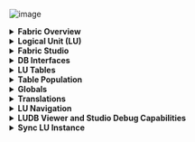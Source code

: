 ![image](https://github.com/k2view-academy/K2View-Academy/blob/master/articles/images/welcome_to_wiki.png)

<details>
<summary markdown="span"><strong>Fabric Overview<strong></summary>
<ul>
        <li><a href="https://github.com/k2view-academy/K2View-Academy/blob/master/articles/01_fabric_overview/01_what%20is%20fabric.md">What is Fabric?</a></li>
        <li><a href="https://github.com/k2view-academy/K2View-Academy/blob/master/articles/01_fabric_overview/02_fabric_glossary.md">Fabric Glossary</a></li>
</ul>
</details>

<details>
<summary markdown="span"><strong>Logical Unit (LU)<strong></summary>
<ul>
      <li><a href="https://github.com/k2view-academy/K2View-Academy/blob/master/articles/03_logical_units/01_LU_overview.md">LU Overview</a></li>
      <li><a href="https://github.com/k2view-academy/K2View-Academy/blob/master/articles/03_logical_units/02_create_a_logical_unit_flow.md">Create a Logical Unit</li>
<li><a href="https://github.com/k2view-academy/K2View-Academy/blob/master/articles/03_logical_units/03_LU_schema_window.md">LU Schema Window</li>
<li><a href="https://github.com/k2view-academy/K2View-Academy/blob/master/articles/03_logical_units/04_LU_properties.md">LU Properties</a></li>
<li><a href="https://github.com/k2view-academy/K2View-Academy/blob/master/articles/03_logical_units/05_create_a_new_LU_object.md">Create New LU Object</a></li>
<li><a href="https://github.com/k2view-academy/K2View-Academy/blob/master/articles/03_logical_units/06_auto_discovery_wizard.md">Auto Discovery Wizard</a></li>
<li><a href="https://github.com/k2view-academy/K2View-Academy/blob/master/articles/03_logical_units/07_build__or_update_an_LU_schema.md">Auto Discovery - Build or Update LU Schema</a></li>
<li><a href="https://github.com/k2view-academy/K2View-Academy/blob/master/articles/03_logical_units/08_define_root_table_and_instance_ID_LU_schema.md">Set Root Table and Instance ID Column</a></li>
<li><a href="https://github.com/k2view-academy/K2View-Academy/blob/master/articles/03_logical_units/09_add_table_to_a_schema.md">Add a Table to a Schema</a></li>
<li><a href="https://github.com/k2view-academy/K2View-Academy/blob/master/articles/03_logical_units/10_delete_table_from_a_schema.md">Delete a Table from a Schema</a></li>
<li><a href="https://github.com/k2view-academy/K2View-Academy/blob/master/articles/03_logical_units/11_add_delete_table_population.md">Add/Delete Population from LU Schema</a></li>
<li><a href="https://github.com/k2view-academy/K2View-Academy/blob/master/articles/03_logical_units/12_LU_hierarchy_and_linking_table_population.md">LU Hierarchy and Linking Table Populations</a></li>
<li><a href="https://github.com/k2view-academy/K2View-Academy/blob/master/articles/03_logical_units/13_disable_enable_populations_in_schema.md">Disable/Enable Populations in the Schema</a></li>
<li><a href="https://github.com/k2view-academy/K2View-Academy/blob/master/articles/03_logical_units/14_edit%20enrichment%20order.md">Edit Enrichment Order</a></li>
<li><a href="https://github.com/k2view-academy/K2View-Academy/blob/master/articles/03_logical_units/15_LU_schema_edit_reference_tab.md">Check Reference Tables</a></li>
<li><a href="https://github.com/k2view-academy/K2View-Academy/blob/master/articles/03_logical_units/16_LU_schema_group_and_ungroup_tables.md">LU Schema: Group and Ungroup Tables</a></li>
<li><a href="https://github.com/k2view-academy/K2View-Academy/blob/master/articles/03_logical_units/17_LU_schema_change_root_table.md">LU Schema: Change Root Table</a></li>
<li><a href="https://github.com/k2view-academy/K2View-Academy/blob/master/articles/03_logical_units/18_LU_schema_refresh_LU_options.md">LU Schema: Refresh LU Options</a></li>
</ul>
</details>

<details>
<summary markdown="span"><strong>Fabric Studio<strong></summary>
<ul>
  <li><a href="https://github.com/k2view-academy/K2View-Academy/blob/master/articles/04_fabric_studio/01_UI_components_and_menus.md">Components and Menus</a></li>
<li><a href="https://github.com/k2view-academy/K2View-Academy/blob/master/articles/04_fabric_studio/02_window_tab_context_menu.md">Window Tab Context Menu</li>
<li><a href="https://github.com/k2view-academy/K2View-Academy/blob/master/articles/04_fabric_studio/03_diagram_and_toolbars.md">Diagrams and Toolbars</li>
<li><a href="https://github.com/k2view-academy/K2View-Academy/blob/master/articles/04_fabric_studio/04_user_preferences.md">User Preferences</a></li>
<li><a href="https://github.com/k2view-academy/K2View-Academy/blob/master/articles/04_fabric_studio/05_creating_a_new_project.md">Creating a New Project</a></li>
<li><a href="https://github.com/k2view-academy/K2View-Academy/blob/master/articles/04_fabric_studio/06_adding_fabric_projects_to_version_control.md">Adding Fabric Projects to Version Control</a></li>
<li><a href="https://github.com/k2view-academy/K2View-Academy/blob/master/articles/04_fabric_studio/07_best_practices_for_working_with_GIT_and_SVN.md">Best Practices for Working with GIT and SVN</a></li>
<li><a href="https://github.com/k2view-academy/K2View-Academy/blob/master/articles/04_fabric_studio/08_fabric_project_tree.md">Fabric Project Tree</a></li>
<li><a href="https://github.com/k2view-academy/K2View-Academy/blob/master/articles/04_fabric_studio/09_logic_files_and_categories.md">Logic Files and Categories</a></li>
<li><a href="https://github.com/k2view-academy/K2View-Academy/blob/master/articles/04_fabric_studio/10_fabric_studio_validating_java_code_within_a_project.md">Fabric Studio Java Code Validation</a></li>
<li><a href="https://github.com/k2view-academy/K2View-Academy/blob/master/articles/04_fabric_studio/11_fabric_studio_exporting_and_importing%20a_fabric_project.md">Fabric Project</a></li>
<li><a href="https://github.com/k2view-academy/K2View-Academy/blob/master/articles/04_fabric_studio/12_shared_objects.md">Shared Objects</a></li>
</ul>
</details>

<details>
<summary markdown="span"><strong>DB Interfaces<strong></summary>
<ul>
  
<li><a href="https://github.com/k2view-academy/K2View-Academy/blob/master/articles/05_DB_interfaces/01_interfaces_overview.md"> Interfaces Overview</a></li>
<li><a href="https://github.com/k2view-academy/K2View-Academy/blob/master/articles/05_DB_interfaces/02_interfaces_source_analysis_guidelines.md">Interfaces Source Analysis Guidelines</li>
<li><a href="https://github.com/k2view-academy/K2View-Academy/blob/master/articles/05_DB_interfaces/03_DB_interfaces_overview.md">DB Interfaces Overview</li>
<li><a href="https://github.com/k2view-academy/K2View-Academy/blob/master/articles/05_DB_interfaces/04_creating_a_new_database_interface.md">Creating a New Database Interface</a></li>
<li><a href="https://github.com/k2view-academy/K2View-Academy/blob/master/articles/05_DB_interfaces/05_adding_a_fabric_and_remote_fabric_interface_type.md">Adding Fabric to Interface Type</a></li>
<li><a href="https://github.com/k2view-academy/K2View-Academy/blob/master/articles/05_DB_interfaces/06_editing_interface_settings.md">Editing Interface Settings</a></li>
<li><a href="https://github.com/k2view-academy/K2View-Academy/blob/master/articles/05_DB_interfaces/07_deleting_disabling_an_interface.md">Deleting Disabling an Interface</a></li>
<li><a href="https://github.com/k2view-academy/K2View-Academy/blob/master/articles/05_DB_interfaces/08_clearing_the_database_objects_cache.md">Clearing DB Object Cache</a></li>
<li><a href="https://github.com/k2view-academy/K2View-Academy/blob/master/articles/05_DB_interfaces/09_fabric_API_for_DB_interfaces.md">Fabric API for DB Interface</a></li>

</ul>
</details>

<details>
<summary markdown="span"><strong>LU Tables<strong></summary>
<ul>
  
<li><a href="https://github.com/k2view-academy/K2View-Academy/blob/master/articles/06_LU_tables/01_LU_tables_overview.md">LU Tables Overview</a></li>
<li><a href="https://github.com/k2view-academy/K2View-Academy/blob/master/articles/06_LU_tables/02_create_an_LU_table.md">Create an LU Table</li>
<li><a href="https://github.com/k2view-academy/K2View-Academy/blob/master/articles/06_LU_tables/03_table_indexes.md">Table Indexes</li>
<li><a href="https://github.com/k2view-academy/K2View-Academy/blob/master/articles/06_LU_tables/04_table_properties.md">Table Properties</a></li>
</ul>
</details>

<details>
<summary markdown="span"><strong>Table Population<strong></summary>
<ul>
  
<li><a href="https://github.com/k2view-academy/K2View-Academy/blob/master/articles/07_table_population/01_table_population_overview.md">Table Population Overview</a></li>
<li><a href="https://github.com/k2view-academy/K2View-Academy/blob/master/articles/07_table_population/02_source_object_types.md">Source Object Types</li>
<li><a href="https://github.com/k2view-academy/K2View-Academy/blob/master/articles/07_table_population/03_creating_a_new_table_population.md">Creating a New Table Population</li>
<li><a href="https://github.com/k2view-academy/K2View-Academy/blob/master/articles/07_table_population/04_table_population_properties_tab.md">Table Population Properties Tab</a></li>
<li><a href="https://github.com/k2view-academy/K2View-Academy/blob/master/articles/07_table_population/05_table_population_mode.md">Table Population Mode</a></li>
<li><a href="https://github.com/k2view-academy/K2View-Academy/blob/master/articles/07_table_population/06_table_population_transformation_rules.md">Table Population Transformation Rules</a></li>
<li><a href="https://github.com/k2view-academy/K2View-Academy/blob/master/articles/07_table_population/07_fabric_built_in_functions.md">Fabric Built-in Functions</a></li>
<li><a href="https://github.com/k2view-academy/K2View-Academy/blob/master/articles/07_table_population/08_project_functions.md">Project Functions</a></li>
<li><a href="https://github.com/k2view-academy/K2View-Academy/blob/master/articles/07_table_population/09_creating_an_LUDB_function.md">Creating an LUDB Function</a></li>
<li><a href="https://github.com/k2view-academy/K2View-Academy/blob/master/articles/07_table_population/10_creating_a_project_function.md">Creating a Project Function</a></li>
<li><a href="https://github.com/k2view-academy/K2View-Academy/blob/master/articles/07_table_population/11_lookup_tables.md">Lookup Tables</a></li>
<li><a href="https://github.com/k2view-academy/K2View-Academy/blob/master/articles/07_table_population/12_table_population_diagram_outline.md">Table Population Diagram Outline</a></li>
<li><a href="https://github.com/k2view-academy/K2View-Academy/blob/master/articles/07_table_population/13_LU_table_population_execution_order.md">Table Population Excecution Order</a></li>
</ul>
</details>

<details>
<summary markdown="span"><strong>Globals<strong></summary>
<ul>
  
<li><a href="https://github.com/k2view-academy/K2View-Academy/blob/master/articles/08_globals/01_globals_overview.md">Globals Overview</a></li>
<li><a href="https://github.com/k2view-academy/K2View-Academy/blob/master/articles/08_globals/02_globals_use_cases.md">Globals Use Cases</li>
<li><a href="https://github.com/k2view-academy/K2View-Academy/blob/master/articles/08_globals/03_set_globals.md">Set Globals</li>
<li><a href="https://github.com/k2view-academy/K2View-Academy/blob/master/articles/08_globals/04_globals_code_examples.md">Globals Code Examples</a></li>
</ul>
</details>

<details>
<summary markdown="span"><strong>Translations<strong></summary>
<ul>
  
<li><a href="https://github.com/k2view-academy/K2View-Academy/blob/master/articles/09_translations/01_translations_overview_and_use_cases.md">Translations Overview</a></li>
</ul>
</details>

<details>
<summary markdown="span"><strong>LU Navigation<strong></summary>
<ul>
  
<li><a href="https://github.com/k2view-academy/K2View-Academy/blob/master/articles/12_LU_navigation/01_Navigating_an_LU_schema.md">Navigating an LU Schema</a></li>
<li><a href="https://github.com/k2view-academy/K2View-Academy/blob/master/articles/12_LU_navigation/02_searching_a_fabric_project.md">Searching a Fabric Project</a></li>
</ul>
</details>

<details>
<summary markdown="span"><strong>LUDB Viewer and Studio Debug Capabilities<strong></summary>
<ul>
  
<li><a href="https://github.com/k2view-academy/K2View-Academy/blob/master/articles/13_LUDB_viewer_and_studio_debug_capabilities/01_data_viewer.md">Data Viewer</a></li>
<li><a href="https://github.com/k2view-academy/K2View-Academy/blob/master/articles/13_LUDB_viewer_and_studio_debug_capabilities/02_fabric_studio_log_files.md">Fabric Studio Log Files</a></li>
<li><a href="https://github.com/k2view-academy/K2View-Academy/blob/master/articles/13_LUDB_viewer_and_studio_debug_capabilities/03_debug_table_population.md">Debug Table Population</a></li>
</ul>
</details>

<details>
<summary markdown="span"><strong>Sync LU Instance<strong></summary>
<ul>
  
<li><a href="https://github.com/k2view-academy/K2View-Academy/blob/master/articles/14_sync_LU_instance/01_sync_LUI_overview.md">Sync LUI Overview</a></li>
<li><a href="https://github.com/k2view-academy/K2View-Academy/blob/master/articles/14_sync_LU_instance/02_sync_modes.md">Sync Modes</li>
<li><a href="https://github.com/k2view-academy/K2View-Academy/blob/master/articles/14_sync_LU_instance/03_sync_ignore_source_exception.md">Sync- Ignore Source Exception</li>
<li><a href="https://github.com/k2view-academy/K2View-Academy/blob/master/articles/14_sync_LU_instance/04_sync_methods.md">Sync Methods</a></li>
<li><a href="https://github.com/k2view-academy/K2View-Academy/blob/master/articles/14_sync_LU_instance/05_sync_decision_functions.md">Sync – Decision Functions</a></li>
<li><a href="https://github.com/k2view-academy/K2View-Academy/blob/master/articles/14_sync_LU_instance/06_sync_decision_functions_recommendations.md">Sync Decision Functions Recommendations</a></li>
<li><a href="https://github.com/k2view-academy/K2View-Academy/blob/master/articles/14_sync_LU_instance/07_sync_levels.md">Sync Levels</a></li>
<li><a href="https://github.com/k2view-academy/K2View-Academy/blob/master/articles/14_sync_LU_instance/08_sync_timeout.md">Sync Timeout</a></li>
<li><a href="https://github.com/k2view-academy/K2View-Academy/blob/master/articles/14_sync_LU_instance/09_skip_sync.md">Skip Sync</a></li>
<li><a href="https://github.com/k2view-academy/K2View-Academy/blob/master/articles/14_sync_LU_instance/10_sync_behavior_summary.md">Sync Behavior Summary</a></li>

</ul>
</details>





